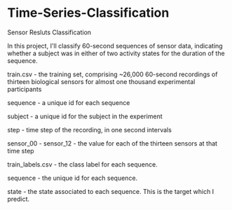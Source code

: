 # Time-Series-Classification
Sensor Resluts Classification

In this project, I'll classify 60-second sequences of sensor data, indicating whether a subject was in either of two activity states for the duration of the sequence.


train.csv - the training set, comprising ~26,000 60-second recordings of thirteen biological sensors for almost one thousand experimental participants

sequence - a unique id for each sequence

subject - a unique id for the subject in the experiment

step - time step of the recording, in one second intervals

sensor_00 - sensor_12 - the value for each of the thirteen sensors at that time step

train_labels.csv - the class label for each sequence.

sequence - the unique id for each sequence.

state - the state associated to each sequence. This is the target which I predict.
